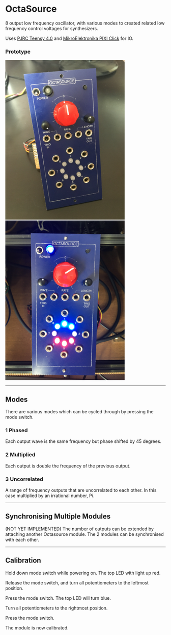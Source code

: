 
# OctaSource

8 output low frequency oscillator, with various modes to created related low frequency control voltages for synthesizers.

Uses [PJRC Teensy 4.0](https://www.pjrc.com/teensy-4-0/) and [MikroElektronika PIXI Click](https://www.mikroe.com/pixi-click) for IO.

### Prototype

<img src="images/octasource_prototype_032020_1.jpg" height="500" /> <img src="images/octasource_prototype_032020_2.jpg" height="500" />


---

## Modes

There are various modes which can be cycled through by pressing the mode switch.

### 1 Phased

Each output wave is the same frequency but phase shifted by 45 degrees.

### 2 Multiplied

Each output is double the frequency of the previous output.

### 3 Uncorrelated

A range of frequency outputs that are uncorrelated to each other. In this case multiplied by an irrational number, Pi.

---

## Synchronising Multiple Modules

(NOT YET IMPLEMENTED)
The number of outputs can be extended by attaching another Octasource module. The 2 modules can be synchronised with each other.

---

## Calibration

Hold down mode switch while powering on. The top LED with light up red.

Release the mode switch, and turn all potentiometers to the leftmost position.

Press the mode switch. The top LED will turn blue.

Turn all potentiometers to the rightmost position.

Press the mode switch.

The module is now calibrated.
